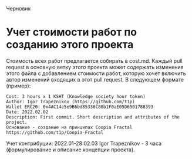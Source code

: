Черновик

# Учет стоимости работ по созданию этого проекта
Стоимость всех работ предлагается  собирать в cost.md. Каждый pull request в основную ветку этого проекта может  содержать изменения этого файла с добавлением стоимости работ, которую хочет включить автор изменений входящих в этот pull request. В следующем формате (пример):

	Cost: 3 hours х 1 KSHT (Knowledge society hour token)
	Author: Igor Trapeznikov (https://github.com/t1p)
	Wallet ERC20: 0x4AC14e5e9B6bd85336C88b1F0aE05D6501788393
	Date: 2022.02.02
	Description: First commit. Short description and attributes of the project.
	Основание - создание на принципах Coopia Fractal https://github.com/t1p/Coopia-Fractal

  Учет контрибуции:
	2022.01-28:02.03 Igor Trapeznikov - 3 часа (формулирование и описание концепции проекта).
